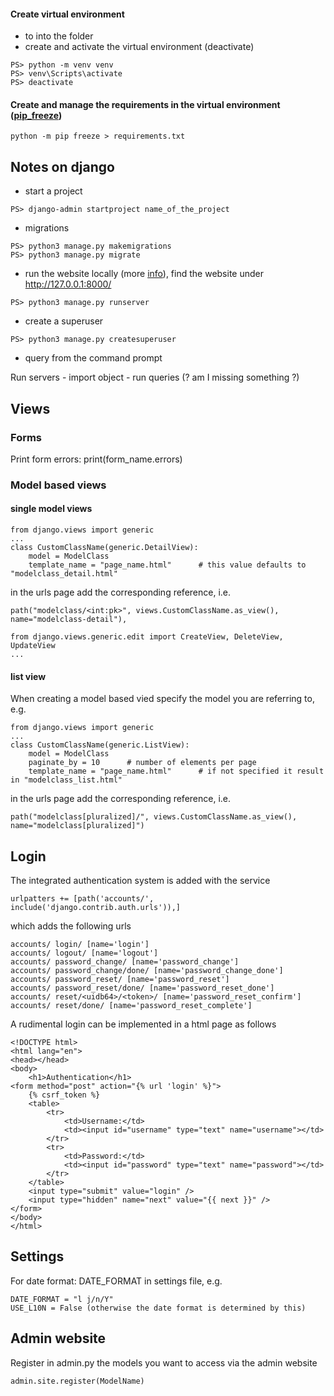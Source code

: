 #### Create virtual environment
- to into the folder
- create and activate the virtual environment (deactivate)
```
PS> python -m venv venv
PS> venv\Scripts\activate
PS> deactivate
```
#### Create and manage the requirements in the virtual environment ([pip_freeze](https://stackoverflow.com/questions/6590688/is-it-bad-to-have-my-virtualenv-directory-inside-my-git-repository))
````
python -m pip freeze > requirements.txt
````
## Notes on django
- start a project
````
PS> django-admin startproject name_of_the_project
````
- migrations
````
PS> python3 manage.py makemigrations
PS> python3 manage.py migrate
````
- run the website locally (more [info](https://docs.djangoproject.com/en/4.0/ref/django-admin/#runserver)), find the website under http://127.0.0.1:8000/
````
PS> python3 manage.py runserver
````
- create a superuser
````
PS> python3 manage.py createsuperuser
````
- query from the command prompt

Run servers - import object - run queries (? am I missing something ?)

## Views

### Forms
Print form errors: print(form_name.errors)

### Model based views
#### single model views

````
from django.views import generic
...
class CustomClassName(generic.DetailView):
    model = ModelClass
    template_name = "page_name.html"      # this value defaults to "modelclass_detail.html"
````
in the urls page add the corresponding reference, i.e.
````
path("modelclass/<int:pk>", views.CustomClassName.as_view(), name="modelclass-detail"),
````
````
from django.views.generic.edit import CreateView, DeleteView, UpdateView
...

````
#### list view

When creating a model based vied specify the model you are referring to, e.g.
```
from django.views import generic
...
class CustomClassName(generic.ListView):
    model = ModelClass
    paginate_by = 10      # number of elements per page
    template_name = "page_name.html"      # if not specified it result in "modelclass_list.html"
```
in the urls page add the corresponding reference, i.e.
````
path("modelclass[pluralized]/", views.CustomClassName.as_view(), name="modelclass[pluralized]")
````

## Login
The integrated authentication system is added with the service
````
urlpatters += [path('accounts/', include('django.contrib.auth.urls')),]
````
which adds the following urls
````
accounts/ login/ [name='login']
accounts/ logout/ [name='logout']
accounts/ password_change/ [name='password_change']
accounts/ password_change/done/ [name='password_change_done']
accounts/ password_reset/ [name='password_reset']
accounts/ password_reset/done/ [name='password_reset_done']
accounts/ reset/<uidb64>/<token>/ [name='password_reset_confirm']
accounts/ reset/done/ [name='password_reset_complete']
````
A rudimental login can be implemented in a html page as follows
````
<!DOCTYPE html>
<html lang="en">
<head></head>
<body>
    <h1>Authentication</h1>
<form method="post" action="{% url 'login' %}">
    {% csrf_token %}
    <table>
        <tr>
            <td>Username:</td>
            <td><input id="username" type="text" name="username"></td>
        </tr>
        <tr>
            <td>Password:</td>
            <td><input id="password" type="text" name="password"></td>
        </tr>
    </table>
    <input type="submit" value="login" />
    <input type="hidden" name="next" value="{{ next }}" />
</form>
</body>
</html>
````
## Settings
For date format: DATE_FORMAT in settings file, e.g. 
````
DATE_FORMAT = "l j/n/Y"
USE_L10N = False (otherwise the date format is determined by this)
````

## Admin website
Register in admin.py the models you want to access via the admin website
````
admin.site.register(ModelName)
````
